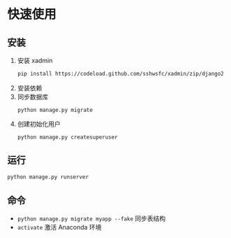 # 快速使用

## 安装

1. 安装 xadmin
    ```sh
    pip install https://codeload.github.com/sshwsfc/xadmin/zip/django2
    ```
2. 安装依赖
4. 同步数据库
    ```
    python manage.py migrate
    ```
1. 创建初始化用户
    ```
    python manage.py createsuperuser
    ```

## 运行

```sh
python manage.py runserver
```

## 命令

- `python manage.py migrate myapp --fake` 同步表结构
- `activate` 激活 Anaconda 环境

